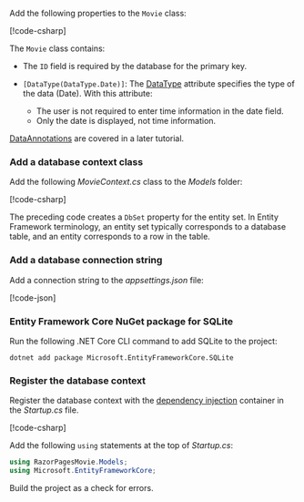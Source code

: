 <!-- delete all the model includes except this -->

Add the following properties to the `Movie` class:

[!code-csharp[](~/tutorials/razor-pages/razor-pages-start/sample/RazorPagesMovie22/Models/Movie.cs?name=snippet1)]

The `Movie` class contains:

* The `ID` field is required by the database for the primary key.
* `[DataType(DataType.Date)]`:  The [DataType](/dotnet/api/microsoft.aspnetcore.mvc.dataannotations.internal.datatypeattributeadapter) attribute specifies the type of the data (Date). With this attribute:

  * The user is not required to enter time information in the date field.
  * Only the date is displayed, not time information.

[DataAnnotations](/dotnet/api/system.componentmodel.dataannotations) are covered in a later tutorial.

<a name="dc"></a>
### Add a database context class

Add the following *MovieContext.cs* class to the *Models* folder:  

[!code-csharp[](~/tutorials/razor-pages/razor-pages-start/snapshot_sample/RazorPagesMovie/Models/MovieContext.cs)]

The preceding code creates a `DbSet` property for the entity set. In Entity Framework terminology, an entity set typically corresponds to a database table, and an entity corresponds to a row in the table.

<a name="cs"></a>

### Add a database connection string

Add a connection string to the *appsettings.json* file:

[!code-json[](~/tutorials/razor-pages/razor-pages-start/sample/RazorPagesMovie/appsettings_SQLite.json?highlight=8-10)]

### Entity Framework Core NuGet package for SQLite

Run the following .NET Core CLI command to add SQLite to the project:

```console
dotnet add package Microsoft.EntityFrameworkCore.SQLite
```

<a name="reg"></a>

### Register the database context

Register the database context with the [dependency injection](xref:fundamentals/dependency-injection) container in the *Startup.cs* file.

[!code-csharp[](razor-pages-start/sample/RazorPagesMovie22/Startup.cs?name=snippet_UseSqlite&highlight=11-12)]

Add the following `using` statements at the top of *Startup.cs*:

```csharp
using RazorPagesMovie.Models;
using Microsoft.EntityFrameworkCore;
```

Build the project as a check for errors.